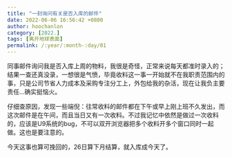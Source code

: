 ```yaml
---
title: "一封询问有关是否入库的邮件"
date: 2022-06-06 16:56:42 +0800
author: hoochanlon
category: [2022.]
tags: [离开地球表面]
permalink: /:year/:month-:day/01
---
```


同事邮件询问我是否入库上周的物料，我很是奇怪，正常来说每天都准时录入的；结果一查还真没录，一想很是气愤，毕竟收料这一事一开始就不在我职责范围内的事，只是公司节省人力成本及采购专注分工上，外包给我的杂活，现在让我负主要责任...确实挺恼火。

仔细查原因，发现一些端倪：往常收料的邮件都在下午或早上刚上班不久发出，而这次邮件是在午间，而且当日又有一次收料。不过我记忆中依然是做过一次收料的，应该是U9系统的bug，不可以双开浏览器把多个收料开多个窗口同时一起做。这也是要注意的。

<!-- more -->

今天这事也算可挽回的，26日算下月结算，就入库成今天了。

